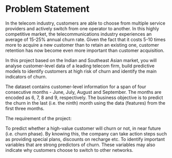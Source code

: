 
# Problem Statement

In the telecom industry, customers are able to choose from multiple service providers and actively switch from one operator to another. In this highly competitive market, the telecommunications industry experiences an average of 15-25% annual churn rate. Given the fact that it costs 5-10 times more to acquire a new customer than to retain an existing one, customer retention has now become even more important than customer acquisition.

In this project based on the Indian and Southeast Asian market, you will analyse customer-level data of a leading telecom firm, build predictive models to identify customers at high risk of churn and identify the main indicators of churn.

The dataset contains customer-level information for a span of four consecutive months - June, July, August and September. The months are encoded as 6, 7, 8 and 9, respectively. The business objective is to predict the churn in the last (i.e. the ninth) month using the data (features) from the first three months.

The requirement of the project:

To predict whether a high-value customer will churn or not, in near future (i.e. churn phase). By knowing this, the company can take action steps such as providing special plans, discounts on recharge etc.
To identify important variables that are strong predictors of churn. These variables may also indicate why customers choose to switch to other networks.
